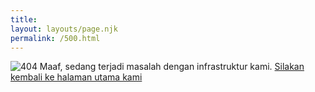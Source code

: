 ```yaml
---
title: 
layout: layouts/page.njk
permalink: /500.html
---
```

<span class="opps" >
<img src="{{ '/' | url }}static/img/404.png" alt="404">
Maaf, sedang terjadi masalah dengan infrastruktur kami. <a href="{{ metadata.url }}">Silakan kembali ke halaman utama kami</a>
</span>